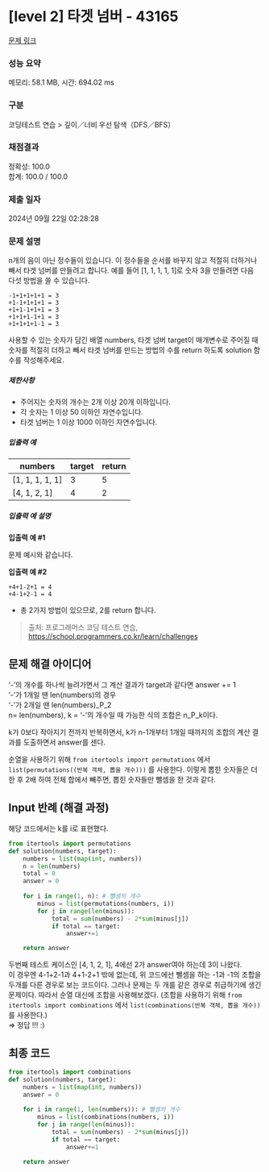 # [level 2] 타겟 넘버 - 43165 

[문제 링크](https://school.programmers.co.kr/learn/courses/30/lessons/43165) 

### 성능 요약

메모리: 58.1 MB, 시간: 694.02 ms

### 구분

코딩테스트 연습 > 깊이／너비 우선 탐색（DFS／BFS）

### 채점결과

정확성: 100.0<br/>합계: 100.0 / 100.0

### 제출 일자

2024년 09월 22일 02:28:28

### 문제 설명

<p>n개의 음이 아닌 정수들이 있습니다. 이 정수들을 순서를 바꾸지 않고 적절히 더하거나 빼서 타겟 넘버를 만들려고 합니다. 예를 들어 [1, 1, 1, 1, 1]로 숫자 3을 만들려면 다음 다섯 방법을 쓸 수 있습니다.</p>
<div class="highlight"><pre class="codehilite"><code>-1+1+1+1+1 = 3
+1-1+1+1+1 = 3
+1+1-1+1+1 = 3
+1+1+1-1+1 = 3
+1+1+1+1-1 = 3
</code></pre></div>
<p>사용할 수 있는 숫자가 담긴 배열 numbers, 타겟 넘버 target이 매개변수로 주어질 때 숫자를 적절히 더하고 빼서 타겟 넘버를 만드는 방법의 수를 return 하도록 solution 함수를 작성해주세요.</p>

<h5>제한사항</h5>

<ul>
<li>주어지는 숫자의 개수는 2개 이상 20개 이하입니다.</li>
<li>각 숫자는 1 이상 50 이하인 자연수입니다.</li>
<li>타겟 넘버는 1 이상 1000 이하인 자연수입니다.</li>
</ul>

<h5>입출력 예</h5>
<table class="table">
        <thead><tr>
<th>numbers</th>
<th>target</th>
<th>return</th>
</tr>
</thead>
        <tbody><tr>
<td>[1, 1, 1, 1, 1]</td>
<td>3</td>
<td>5</td>
</tr>
<tr>
<td>[4, 1, 2, 1]</td>
<td>4</td>
<td>2</td>
</tr>
</tbody>
      </table>
<h5>입출력 예 설명</h5>

<p><strong>입출력 예 #1</strong></p>

<p>문제 예시와 같습니다.</p>

<p><strong>입출력 예 #2</strong></p>
<div class="highlight"><pre class="codehilite"><code>+4+1-2+1 = 4
+4-1+2-1 = 4
</code></pre></div>
<ul>
<li>총 2가지 방법이 있으므로, 2를 return 합니다.</li>
</ul>


> 출처: 프로그래머스 코딩 테스트 연습, https://school.programmers.co.kr/learn/challenges


## 문제 해결 아이디어
‘-’의 개수를 하나씩 늘려가면서 그 계산 결과가 target과 같다면 answer += 1     
‘-’가 1개일 땐 len(numbers)의 경우     
‘-’가 2개일 땐 len(numbers)_P_2     
n= len(numbers), k = ‘-’의 개수일 때 가능한 식의 조합은 n_P_k이다.   

k가 0보다 작아지기 전까지 반복하면서, k가 n-1개부터 1개일 때까지의 조합의 계산 결과를 도출하면서 answer를 센다.     

순열을 사용하기 위해
`from itertools import permutations` 에서 
`list(permutations((반복 객체, 뽑을 개수)))` 를 사용한다. 이렇게 뽑힌 숫자들은 더한 후 2배 하여 전체 합에서 빼주면, 뽑힌 숫자들만 뺄셈을 한 것과 같다.     

## Input 반례 (해결 과정)
해당 코드에서는 k를 i로 표현했다.    
```python
from itertools import permutations
def solution(numbers, target):
    numbers = list(map(int, numbers))
    n = len(numbers)
    total = 0
    answer = 0
    
    for i in range(1, n): # 뺄셈의 개수
        minus = list(permutations(numbers, i))
        for j in range(len(minus)):
            total = sum(numbers) - 2*sum(minus[j])
            if total == target:
                answer+=1

    return answer
```

두번째 테스트 케이스인 [4, 1, 2, 1], 4에선 2가 answer여야 하는데 3이 나왔다.    
이 경우엔 4-1+2-1과 4+1-2+1 밖에 없는데, 위 코드에선 뺄셈을 하는 -1과 -1의 조합을 두개를 다른 경우로 보는 코드이다. 그러나 문제는 두 개를 같은 경우로 취급하기에 생긴 문제이다. 따라서 순열 대신에 조합을 사용해보겠다. (조합을 사용하기 위해 `from itertools import combinations` 에서 `list(combinations(반복 객체, 뽑을 개수))` 를 사용한다.)       
⇒ 정답 !!! :)     

## 최종 코드

```python
from itertools import combinations
def solution(numbers, target):
    numbers = list(map(int, numbers))
    answer = 0
    
    for i in range(1, len(numbers)): # 뺄셈의 개수
        minus = list(combinations(numbers, i))
        for j in range(len(minus)):
            total = sum(numbers) - 2*sum(minus[j])
            if total == target:
                answer+=1

    return answer
```

